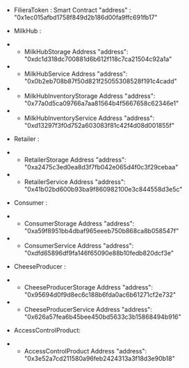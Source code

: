 
- FilieraToken : Smart Contract 
"address" : "0x1ec015afbd1758f849d2b186d00fa9ffc691fb17"

- MilkHub : 
* - MilkHubStorage Address
"address": "0xdc1d318dc700881d6b612f118c7ca21504c92a1a"

* - MilkHubService Address
"address": "0x0b2eb708b87f50d821f25055308528f191c4cadd"

* - MilkHubInventoryStorage Address
"address": "0x77a0d5ca09766a7aa81564b4f5667658c62346e1"

* - MilkHubInventoryService Address
"address": "0xd13297f3f0d752a603083f81c42f4d08d001855f"

- Retailer :
* - RetailerStorage Address
"address": "0xa2475c3ed0ea8d3f7fb042e065d4f0c3f29cebaa"

* - RetailerService Address
"address": "0x41b02bd600b93ba9f860982100e3c844558d3e5c"

- Consumer :
* - ConsumerStorage Address
"address": "0xa59f8951bb4dbaf965eeeb750b868ca8b058547f"

* - ConsumerService Address
"address": "0xdfd65896df9fa146f65090e88b10fedb820dcf3e"

- CheeseProducer :
* - CheeseProducerStorage Address
"address": "0x95694d0f9d8ec6c188b6fda0ac6b61271cf2e732"

* - CheeseProducerService Address
"address": "0x626a57fea6b45bee450bd5633c3b15868494b916"

- AccessControlProduct:
* - AccessControlProduct Address
"address": "0x3e52a7cd211580a96feb2424313a3f18d3e90b18"
